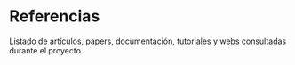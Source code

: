 # Referencias

Listado de artículos, papers, documentación, tutoriales y webs consultadas durante el proyecto.
